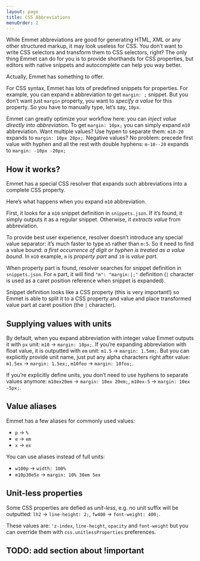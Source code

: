 ```yaml
---
layout: page
title: CSS Abbreviations
menuOrder: 2
---
```

While Emmet abbreviations are good for generating HTML, XML or any other structured markup, it may look useless for CSS. You don’t want to write CSS selectors and transform them to CSS selectors, right? The only thing Emmet can do for you is to provide shorthands for CSS properties, but editors with native snippets and autocomplete can help you way better.

Actually, Emmet has something to offer.

For CSS syntax, Emmet has lots of predefined snippets for properties. For example, you can expand `m` abbreviation to get `margin: ;` snippet. But you don’t want just `margin` property, you want to _specify a value_ for this property. So you have to manually type, let’s say, `10px`.

Emmet can greatly optimize your workflow here: you can _inject value directly into abbreviation_. To get `margin: 10px;` you can simply expand `m10` abbreviation. Want multiple values? Use hypen to separate them: `m10-20` expands to `margin: 10px 20px;`. Negative values? No problem: precede first value with hyphen and all the rest with double hyphens: `m-10--20` expands to `margin: -10px -20px;`

## How it works?

Emmet has a special CSS resolver that expands such abbreviations into a complete CSS property.

Here’s what happens when you expand `m10` abbreviation.

First, it looks for a `m10` snippet definition in `snippets.json`. If it’s found, it simply outputs it as a regular snippet. Otherwise, it _extracts value_ from abbreviation.

To provide best user experience, resolver doesn’t introduce any special value separator: it’s much faster to type `m5` rather than `m:5`. So it need to find a value bound: *a first occurrence of digit or hyphen is treated as a value bound*. In `m10` example, `m` is _property part_ and `10` is _value part_. 

When property part is found, resolver searches for snippet definition in `snippets.json`. For `m` part, it will find `"m": "margin:|;"` definition (`|` character is used as a caret position reference when snippet is expanded).

Snippet definition looks like a CSS property (this is very important!) so Emmet is able to split it to a CSS property and value and place transformed value part at caret position (the `|` character).

## Supplying values with units

By default, when you expand abbreviation with integer value Emmet outputs it with `px` unit: `m10` → `margin: 10px;`. If you’re expanding abbreviation with float value, it is outputted with `em` unit: `m1.5` → `margin: 1.5em;`. But you can explicitly provide unit name, just put any alpha characters right after value: `m1.5ex` → `margin: 1.5ex;`, `m10foo` → `margin: 10foo;`.

If you’re explicitly define units, you don’t need to use hyphens to separate values anymore: `m10ex20em` → `margin: 10ex 20em;`, `m10ex-5` → `margin: 10ex -5px;`.

## Value aliases

Emmet has a few aliases for commonly used values:

* `p` → `%`
* `e` → `em`
* `x` → `ex`

You can use aliases instead of full units:

* `w100p` → `width: 100%`
* `m10p30e5x` → `margin: 10% 30em 5ex`

## Unit-less properties

Some CSS properties are defied as _unit-less_, e.g. no unit suffix will be outputted: `lh2` → `line-height: 2;`, `fw400` → `font-weight: 400;`.

These values are: `'z-index`, `line-height`, `opacity` and `font-weight` but you can override them with `css.unitlessProperties` preferences.

## TODO: add section about !important